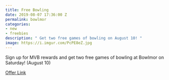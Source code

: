 ```yaml
---
title: Free Bowling
date: 2019-08-07 17:36:00 Z
permalink: bowlmor
categories:
- new
- freebies
description: " Get two free games of bowling on August 10! "
image: https://i.imgur.com/PcPE8eZ.jpg
---
```


Sign up for MVB rewards and get two free games of bowling at Bowlmor on Saturday! (August 10) 

[Offer Link](https://www.bowlero.com/national-bowling-day?radius=25)